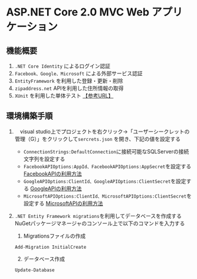 # ASP.NET Core 2.0 MVC Web アプリケーション

## 機能概要

1. `.NET Core Identity` によるログイン認証  
2. `Facebook、Google、Microsoft` による外部サービス認証  
3. `EntityFramework` を利用した登録・更新・削除  
4. `zipaddress.net` APIを利用した住所情報の取得  
5. `XUnit` を利用した単体テスト [【参考URL】](https://docs.microsoft.com/ja-jp/aspnet/core/mvc/controllers/testing?view=aspnetcore-2.0)  

## 環境構築手順
1. 　visual studio上でプロジェクトを右クリック→「ユーザーシークレットの管理（G）」をクリックして`sercrets.json` を開き、下記の値を設定する
   - `ConnectionStrings:DefaultConnection`に接続可能なSQLServerの接続文字列を設定する  
   - `FacebookAPIOptions:AppId、FacebookAPIOptions:AppSecret`を設定する 
   [FacebookAPIの利用方法](https://docs.microsoft.com/ja-jp/aspnet/core/security/authentication/social/facebook-logins?view=aspnetcore-2.0)
   - `GoogleAPIOptions:ClientId、GoogleAPIOptions:ClientSecret`を設定する 
   [GoogleAPIの利用方法](https://docs.microsoft.com/ja-jp/aspnet/core/security/authentication/social/google-logins?view=aspnetcore-2.0)
   - `MicrosoftAPIOptions:ClientId、MicrosoftAPIOptions:ClientSecret`を設定する 
   [MicrosoftAPIの利用方法](https://docs.microsoft.com/ja-jp/aspnet/core/security/authentication/social/microsoft-logins?view=aspnetcore-2.0)  

2. `.NET Entity Framework migrations`を利用してデータベースを作成する  
   NuGetパッケージマネージャのコンソール上で以下のコマンドを入力する  
   1. Migrationsファイルの作成
   ```
   Add-Migration InitialCreate
   ```   
   2. データベース作成
   ```
   Update-Database
   ```
   
